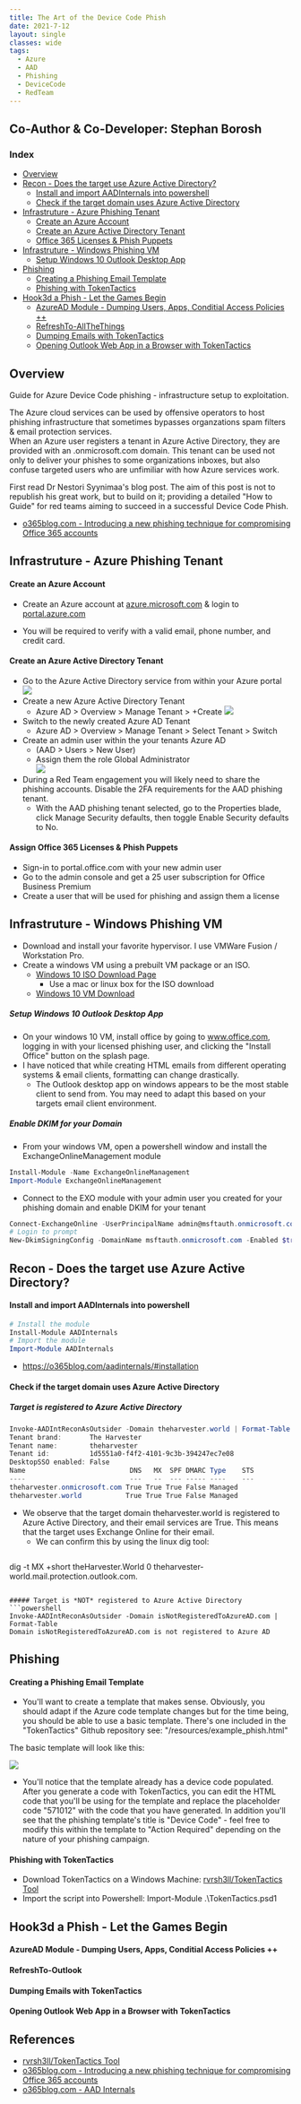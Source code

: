 ```yaml
---
title: The Art of the Device Code Phish
date: 2021-7-12
layout: single
classes: wide
tags:
  - Azure
  - AAD
  - Phishing
  - DeviceCode
  - RedTeam
--- 
```

## Co-Author & Co-Developer: Stephan Borosh
### Index
+ [Overview](https://0xboku.com/2021/07/12/ArtOfDeviceCodePhish.html#overview)
+ [Recon - Does the target use Azure Active Directory?](https://0xboku.com/2021/07/12/ArtOfDeviceCodePhish.html#recon---does-the-target-use-azure-active-directory)
  + [Install and import AADInternals into powershell](https://0xboku.com/2021/07/12/ArtOfDeviceCodePhish.html#install-and-import-aadinternals-into-powershell)
  + [Check if the target domain uses Azure Active Directory](https://0xboku.com/2021/07/12/ArtOfDeviceCodePhish.html#check-if-the-target-domain-uses-azure-active-directory)
+ [Infrastruture - Azure Phishing Tenant](https://0xboku.com/2021/07/12/ArtOfDeviceCodePhish.html#infrastruture---setting-up-for-the-azure-device-code-phish)
  + [Create an Azure Account](https://0xboku.com/2021/07/12/ArtOfDeviceCodePhish.html#create-an-azure-account)
  + [Create an Azure Active Directory Tenant](https://0xboku.com/2021/07/12/ArtOfDeviceCodePhish.html#create-an-azure-active-directory-tenant)
  + [Office 365 Licenses & Phish Puppets](https://0xboku.com/2021/07/12/ArtOfDeviceCodePhish.html#office-365-licenses--phish-puppets)
+ [Infrastruture - Windows Phishing VM](https://0xboku.com/2021/07/12/ArtOfDeviceCodePhish.html#Setup-a-Windows-VM-for-Phishing)
  + [ Setup Windows 10 Outlook Desktop App]()
+ [Phishing]()
  + [Creating a Phishing Email Template]()
  + [Phishing with TokenTactics]()
+ [Hook3d a Phish - Let the Games Begin]()
  + [AzureAD Module - Dumping Users, Apps, Conditial Access Policies ++]()
  + [RefreshTo-AllTheThings]()
  + [Dumping Emails with TokenTactics]()
  + [Opening Outlook Web App in a Browser with TokenTactics]()


## Overview
Guide for Azure Device Code phishing - infrastructure setup to exploitation.

The Azure cloud services can be used by offensive operators to host phishing infrastructure that sometimes bypasses organzations spam filters & email protection services.   
When an Azure user registers a tenant in Azure Active Directory, they are provided with an .onmicrosoft.com domain. This tenant can be used not only to deliver your phishes to some organizations inboxes, but also confuse targeted users who are unfimiliar with how Azure services work.

First read Dr Nestori Syynimaa's blog post. The aim of this post is not to republish his great work, but to build on it; providing a detailed "How to Guide" for red teams aiming to succeed in a successful Device Code Phish. 
+ [o365blog.com - Introducing a new phishing technique for compromising Office 365 accounts](https://o365blog.com/post/phishing/)


## Infrastruture - Azure Phishing Tenant

#### Create an Azure Account
+ Create an Azure account at [azure.microsoft.com](https://azure.microsoft.com/en-us/free/) & login to [portal.azure.com](https://portal.azure.com/)
- You will be required to verify with a valid email, phone number, and credit card.

#### Create an Azure Active Directory Tenant
+ Go to the Azure Active Directory service from within your Azure portal  
![](/assets/images/gotoAAD.png)
+ Create a new Azure Active Directory Tenant 
  + Azure AD > Overview > Manage Tenant > +Create
![](/assets/images/createTenant.png)
+ Switch to the newly created Azure AD Tenant 
  + Azure AD > Overview > Manage Tenant > Select Tenant > Switch
+ Create an admin user within the your tenants Azure AD 
  + (AAD > Users > New User)
  + Assign them the role Global Administrator  
  ![](/assets/images/newAdminUser.png)
+ During a Red Team engagement you will likely need to share the phishing accounts. Disable the 2FA requirements for the AAD phishing tenant.
  + With the AAD phishing tenant selected, go to the Properties blade, click Manage Security defaults, then toggle Enable Security defaults to No. 

#### Assign Office 365 Licenses & Phish Puppets
+ Sign-in to portal.office.com with your new admin user
+ Go to the admin console and get a 25 user subscription for Office Business Premium
+ Create a user that will be used for phishing and assign them a license

## Infrastruture - Windows Phishing VM
+ Download and install your favorite hypervisor. I use VMWare Fusion / Workstation Pro.
+ Create a windows VM using a prebuilt VM package or an ISO.
  - [Windows 10 ISO Download Page](https://www.microsoft.com/en-us/software-download/windows10ISO)
    - Use a mac or linux box for the ISO download
  - [Windows 10 VM Download](https://developer.microsoft.com/en-us/windows/downloads/virtual-machines/)

##### Setup Windows 10 Outlook Desktop App 
+ On your windows 10 VM, install office by going to www.office.com, logging in with your licensed phishing user, and clicking the "Install Office" button on the splash page.
+ I have noticed that while creating HTML emails from different operating systems & email clients, formatting can change drastically. 
  - The Outlook desktop app on windows appears to be the most stable client to send from. You may need to adapt this based on your targets email client environment.

##### Enable DKIM for your Domain
+ From your windows VM, open a powershell window and install the ExchangeOnlineManagement module
```powershell
Install-Module -Name ExchangeOnlineManagement
Import-Module ExchangeOnlineManagement
```
+ Connect to the EXO module with your admin user you created for your phishing domain and enable DKIM for your tenant
```powershell
Connect-ExchangeOnline -UserPrincipalName admin@msftauth.onmicrosoft.com
# Login to prompt
New-DkimSigningConfig -DomainName msftauth.onmicrosoft.com -Enabled $true
```

## Recon - Does the target use Azure Active Directory?
#### Install and import AADInternals into powershell
```powershell
# Install the module
Install-Module AADInternals
# Import the module
Import-Module AADInternals
```
  - https://o365blog.com/aadinternals/#installation

#### Check if the target domain uses Azure Active Directory

##### Target is registered to Azure Active Directory
```powershell
Invoke-AADIntReconAsOutsider -Domain theharvester.world | Format-Table
Tenant brand:       The Harvester
Tenant name:        theharvester
Tenant id:          1d5551a0-f4f2-4101-9c3b-394247ec7e08
DesktopSSO enabled: False
Name                          DNS   MX  SPF DMARC Type    STS
----                          ---   --  --- ----- ----    ---
theharvester.onmicrosoft.com True True True False Managed
theharvester.world           True True True False Managed
```
- We observe that the target domain theharvester.world is registered to Azure Active Directory, and their email services are True. This means that the target uses Exchange Online for their email.
  - We can confirm this by using the linux dig tool:
  ```bash
dig -t MX +short theHarvester.World
0 theharvester-world.mail.protection.outlook.com.
  ```

##### Target is *NOT* registered to Azure Active Directory
```powershell
Invoke-AADIntReconAsOutsider -Domain isNotRegisteredToAzureAD.com | Format-Table
Domain isNotRegisteredToAzureAD.com is not registered to Azure AD
```

## Phishing

#### Creating a Phishing Email Template
+ You'll want to create a template that makes sense. Obviously, you should adapt if the Azure code template changes but for the time being, you should be able to use a basic template. There's one included in the "TokenTactics" Github repository see: "/resources/example_phish.html"

The basic template will look like this:

![](/assets/images/azure-phish-temp.png)

+ You'll notice that the template already has a device code populated. After you generate a code with TokenTactics, you can edit the HTML code that you'll be using for the template and replace the placeholder code "571012" with the code that you have generated. In addition you'll see that the phishing template's title is "Device Code" - feel free to modify this within the template to "Action Required" depending on the nature of your phishing campaign.

#### Phishing with TokenTactics
+ Download TokenTactics on a Windows Machine: [rvrsh3ll/TokenTactics Tool](https://github.com/rvrsh3ll/TokenTactics)
+ Import the script into Powershell: Import-Module .\TokenTactics.psd1

## Hook3d a Phish - Let the Games Begin

#### AzureAD Module - Dumping Users, Apps, Conditial Access Policies ++

#### RefreshTo-Outlook

#### Dumping Emails with TokenTactics

#### Opening Outlook Web App in a Browser with TokenTactics

## References 
+ [rvrsh3ll/TokenTactics Tool](https://github.com/rvrsh3ll/TokenTactics)  
+ [o365blog.com - Introducing a new phishing technique for compromising Office 365 accounts](https://o365blog.com/post/phishing/)  
+ [o365blog.com - AAD Internals](https://o365blog.com/aadinternals/)

